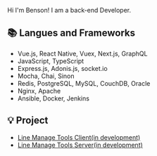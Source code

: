 Hi I'm Benson! I am a back-end Developer.

## 📚 Langues and Frameworks
- Vue.js, React Native, Vuex, Next.js, GraphQL
- JavaScript, TypeScript
- Express.js, Adonis.js, socket.io
- Mocha, Chai, Sinon
- Redis, PostgreSQL, MySQL, CouchDB, Oracle
- Nginx, Apache
- Ansible, Docker, Jenkins

## 💡 Project
- [Line Manage Tools Client(in development)](https://github.com/chi0307/line-manage-tools-client)
- [Line Manage Tools Server(in development)](https://github.com/chi0307/line-manage-tools-server)
